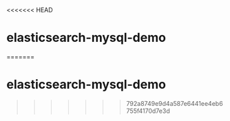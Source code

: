 <<<<<<< HEAD
# elasticsearch-mysql-demo
=======
# elasticsearch-mysql-demo
>>>>>>> 792a8749e9d4a587e6441ee4eb6755f4170d7e3d
